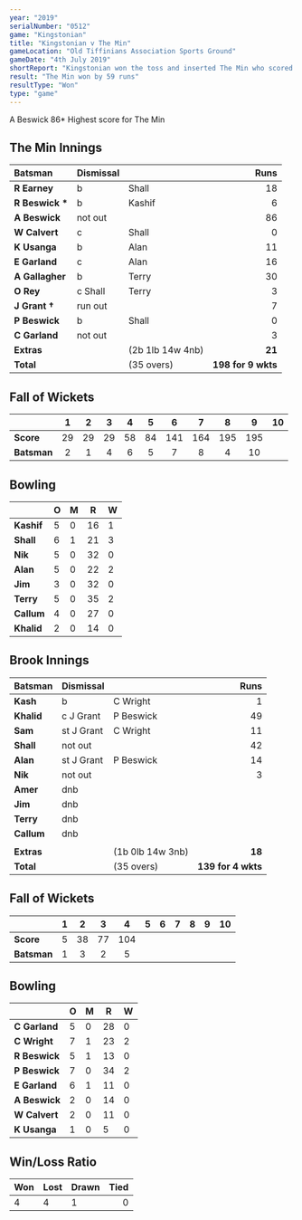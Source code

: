 ```yaml
---
year: "2019"
serialNumber: "0512" 
game: "Kingstonian"
title: "Kingstonian v The Min"
gameLocation: "Old Tiffinians Association Sports Ground"
gameDate: "4th July 2019"
shortReport: "Kingstonian won the toss and inserted The Min who scored 198 for 9 wkts in 35 overs. Kingstonian replied with 139 for 4 wkts"
result: "The Min won by 59 runs"
resultType: "Won"
type: "game"
---
```


A Beswick 86* Highest score for The Min

## The Min Innings

| Batsman | Dismissal |  | Runs |
|:---|:---|---|---:|
| **R Earney** | b | Shall | 18 | 
| **R Beswick &#42;** | b | Kashif | 6 | 
| **A Beswick** | not out |   | 86 | 
| **W Calvert** | c | Shall | 0 | 
| **K Usanga** | b  | Alan | 11 | 
| **E Garland** | c | Alan | 16 | 
| **A Gallagher** | b | Terry | 30 | 
| **O Rey** | c Shall | Terry | 3 | 
| **J Grant &#8224;** | run out |  | 7 | 
| **P Beswick** | b | Shall | 0 | 
| **C Garland** | not out |  | 3 | 
| **Extras** | | (2b 1lb 14w 4nb) | **21** | 
| **Total** | | (35 overs) | **198 for 9 wkts** | 

## Fall of Wickets

| | 1 | 2 | 3 | 4 | 5 | 6 | 7 | 8 | 9 | 10 |
|---|:---:|:---:|:---:|:---:|:---:|:---:|:---:|:---:|:---:|:---:|
| **Score** | 29 | 29 | 29 | 58 | 84 | 141 | 164 | 195 | 195 |  | 
| **Batsman** | 2 | 1 | 4 | 6 | 5 | 7 | 8 | 4 | 10 |  | 

## Bowling

| | O | M | R | W |
|---|---|---|---|---|
| **Kashif** | 5 | 0 | 16 | 1 | 
| **Shall** | 6 | 1 | 21 | 3 | 
| **Nik** | 5 | 0 | 32 | 0 | 
| **Alan** | 5 | 0 | 22 | 2 | 
| **Jim** | 3 | 0 | 32 | 0 |
| **Terry** | 5 | 0 | 35 | 2 |
| **Callum** | 4 | 0 | 27 | 0 |
| **Khalid** | 2 | 0 | 14 | 0 |

 ## Brook Innings

| Batsman | Dismissal |  | Runs |
|:---|:---|---|---:|
| **Kash** | b | C Wright | 1 | 
| **Khalid** | c J Grant | P Beswick | 49 | 
| **Sam** | st J Grant | C Wright | 11 | 
| **Shall** | not out |   | 42 | 
| **Alan** | st J Grant | P Beswick | 14 | 
| **Nik** | not out |   | 3 | 
| **Amer** | dnb |  |  | 
| **Jim** | dnb |  |  | 
| **Terry** | dnb |  |  | 
| **Callum** | dnb |  |  | 
|  |  |  |  | 
| **Extras** | | (1b 0lb 14w 3nb) | **18** | 
| **Total** | | (35 overs) | **139 for 4 wkts** | 

## Fall of Wickets

| | 1 | 2 | 3 | 4 | 5 | 6 | 7 | 8 | 9 | 10 |
|---|:---:|:---:|:---:|:---:|:---:|:---:|:---:|:---:|:---:|:---:|
| **Score** | 5 | 38 | 77 | 104 |  |  |  |  |  |  |
| **Batsman** | 1 | 3 | 2 | 5 |  |  |  |  |  |  |

## Bowling

| | O | M | R | W |
|---|---|---|---|---|
| **C Garland** | 5 | 0 | 28 | 0 | 
| **C Wright** | 7 | 1 | 23 | 2 | 
| **R Beswick** | 5 | 1 | 13 | 0 | 
| **P Beswick** | 7 | 0 | 34 | 2 |
| **E Garland** | 6 | 1 | 11 | 0 | 
| **A Beswick** | 2 | 0 | 14 | 0 | 
| **W Calvert** | 2 | 0 | 11 | 0 | 
| **K Usanga** | 1 | 0 | 5 | 0 | 

## Win/Loss Ratio

| Won | Lost | Drawn | Tied |
|:---|:---|:---|---:|
| 4 | 4 | 1 | 0 |